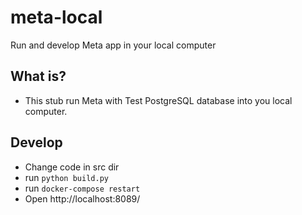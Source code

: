 # meta-local
Run and develop Meta app in your local computer

## What is?
- This stub run Meta with Test PostgreSQL database into you local computer.

## Develop
- Change code in src dir
- run `python build.py`
- run `docker-compose restart`
- Open http://localhost:8089/